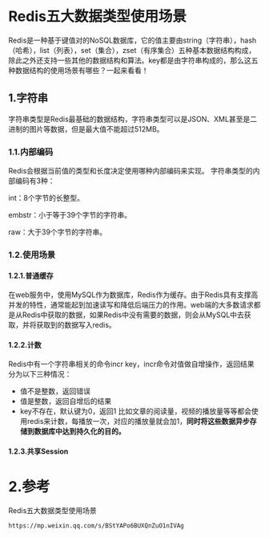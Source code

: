 # Redis五大数据类型使用场景
Redis是一种基于键值对的NoSQL数据库，它的值主要由string（字符串），hash（哈希），list（列表），set（集合），zset（有序集合）五种基本数据结构构成，除此之外还支持一些其他的数据结构和算法。key都是由字符串构成的，那么这五种数据结构的使用场景有哪些？一起来看看！

## 1.字符串
字符串类型是Redis最基础的数据结构，字符串类型可以是JSON、XML甚至是二进制的图片等数据，但是最大值不能超过512MB。
### 1.1.内部编码
Redis会根据当前值的类型和长度决定使用哪种内部编码来实现。
字符串类型的内部编码有3种：

int：8个字节的长整型。

embstr：小于等于39个字节的字符串。

raw：大于39个字节的字符串。

### 1.2.使用场景

#### 1.2.1.普通缓存
在web服务中，使用MySQL作为数据库，Redis作为缓存。由于Redis具有支撑高并发的特性，通常能起到加速读写和降低后端压力的作用。web端的大多数请求都是从Redis中获取的数据，如果Redis中没有需要的数据，则会从MySQL中去获取，并将获取到的数据写入redis。

#### 1.2.2.计数
Redis中有一个字符串相关的命令incr key，incr命令对值做自增操作，返回结果分为以下三种情况：
* 值不是整数，返回错误
* 值是整数，返回自增后的结果
* key不存在，默认键为0，返回1
比如文章的阅读量，视频的播放量等等都会使用redis来计数，每播放一次，对应的播放量就会加1，**同时将这些数据异步存储到数据库中达到持久化的目的。**

#### 1.2.3.共享Session



# 2.参考
Redis五大数据类型使用场景
```
https://mp.weixin.qq.com/s/BStYAPo6BUXQnZuO1nIVAg
```


